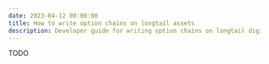 ```yaml
---
date: 2023-04-12 00:00:00
title: How to write option chains on longtail assets
description: Developer guide for writing option chains on longtail digital assets with the Valorem Options Clearinghouse.
---
```


TODO
